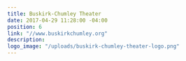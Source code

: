 ```yaml
---
title: Buskirk-Chumley Theater
date: 2017-04-29 11:28:00 -04:00
position: 6
link: "//www.buskirkchumley.org"
description: 
logo_image: "/uploads/buskirk-chumley-theater-logo.png"
---
```


